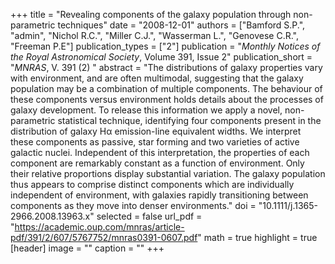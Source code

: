 +++
title = "Revealing components of the galaxy population through non-parametric techniques"
date = "2008-12-01"
authors = ["Bamford S.P.", "admin", "Nichol R.C.", "Miller C.J.", "Wasserman L.", "Genovese C.R.", "Freeman P.E"]
publication_types = ["2"]
publication = "*Monthly Notices of the Royal Astronomical Society*, Volume 391, Issue 2"
publication_short = "*MNRAS*, V. 391 (2) "
abstract = "The distributions of galaxy properties vary with environment, and are often multimodal, suggesting that the galaxy population may be a combination of multiple components. The behaviour of these components versus environment holds details about the processes of galaxy development. To release this information we apply a novel, non-parametric statistical technique, identifying four components present in the distribution of galaxy Hα emission-line equivalent widths. We interpret these components as passive, star forming and two varieties of active galactic nuclei. Independent of this interpretation, the properties of each component are remarkably constant as a function of environment. Only their relative proportions display substantial variation. The galaxy population thus appears to comprise distinct components which are individually independent of environment, with galaxies rapidly transitioning between components as they move into denser environments."
doi = "10.1111/j.1365-2966.2008.13963.x"
selected = false
url_pdf = "https://academic.oup.com/mnras/article-pdf/391/2/607/5767752/mnras0391-0607.pdf"
math = true
highlight = true
[header]
image = ""
caption = ""
+++
